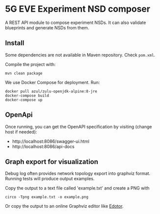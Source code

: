 # 5G EVE Experiment NSD composer
A REST API module to compose experiment NSDs. It can also validate blueprints and generate NSDs from them. 

## Install

Some dependencies are not available in Maven repository. Check `pom.xml`.

Compile the project with:

```
mvn clean package
```

We use Docker Compose for deployment. Run:

```
docker pull azul/zulu-openjdk-alpine:8-jre
docker-compose build
docker-compose up
```

## OpenApi

Once running, you can get the OpenAPI specification by visiting (change host if needed):

- http://localhost:8086/swagger-ui.html
- http://localhost:8086/api-docs

## Graph export for visualization

Debug log often provides network topology export into graphviz format.
Running tests will produce output examples.

Copy the output to a text file called 'example.txt' and create a PNG with
```
circo -Tpng example.txt -o example.png
```

Or copy the output to an online Graphviz editor like [Edotor](https://edotor.net/).

